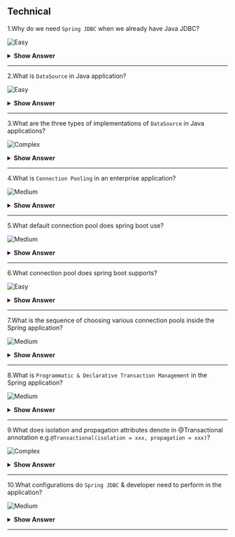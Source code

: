 ## Technical

1.Why do we need `Spring JDBC` when we already have Java JDBC?

![Easy](https://raw.githubusercontent.com/revaturelabs/interviewquestions/aef8eff919a3b083089641381ed9a9101ed21fba/ComplexityTags/simple%20(2).svg)

<details markdown="1"> <summary> <b> Show Answer </b> </summary>

<blockquote markdown="1"> 
    
- `JDBC` is the core API to connect your java application with any database vendor.
- When we use Java `JDBC` there are multiple configuration steps, starting from loading the river to closing the DB connection developer has to manage.
- When we use the `Spring JDBC` module under the Spring framework, it takes care of all low-level common `JDBC` operations and allows the developer to focus only on business logic.
</blockquote> 

</details>

---

2.What is `DataSource` in Java application?

![Easy](https://raw.githubusercontent.com/revaturelabs/interviewquestions/aef8eff919a3b083089641381ed9a9101ed21fba/ComplexityTags/simple%20(2).svg)

<details markdown="1"> <summary> <b> Show Answer </b> </summary>

<blockquote markdown="1"> 
    
- `DataSource` is a factory for connections to the physical data source.
- In enterprise applications, the `DataSource` object is the preferred means of getting a connection to your database.
  
</blockquote> 

</details>

---

3.What are the three types of implementations of `DataSource` in Java applications?

![Complex](https://raw.githubusercontent.com/revaturelabs/interviewquestions/aef8eff919a3b083089641381ed9a9101ed21fba/ComplexityTags/Complex%20(2).svg)

<details markdown="1"> <summary> <b> Show Answer </b> </summary>

<blockquote markdown="1"> 
    
- The `DataSource` interface is implemented by a driver vendor.There are three types of implementations:
    - `Basic implementation` - produces a standard Connection object
    - `Connection pooling implementation` -- produces a Connection object that will automatically participate in connection pooling.
    - `Distributed transaction implementation` -- produces a Connection object that may be used for distributed transactions and almost always participates in connection pooling.

</blockquote> 

</details>

---
4.What is `Connection Pooling` in an enterprise application?

![Medium](https://raw.githubusercontent.com/revaturelabs/interviewquestions/aef8eff919a3b083089641381ed9a9101ed21fba/ComplexityTags/Medium%20(2).svg)

<details markdown="1"> <summary> <b> Show Answer </b> </summary>

<blockquote markdown="1"> 
    
- `Connection pooling` is a technique of creating and managing a pool of connections that are reused rather than created each time a connection is requested.
- `Connection pooling` can greatly increase the performance of your Java application, while reducing overall resource usage.
-  Connection pool is a memory cache of database connections which is maintained by a connection pooling provider as a layer on top of any standard JDBC driver.

</blockquote> 

</details>

---
5.What default connection pool does spring boot use?

![Medium](https://raw.githubusercontent.com/revaturelabs/interviewquestions/aef8eff919a3b083089641381ed9a9101ed21fba/ComplexityTags/Medium%20(2).svg)

<details markdown="1"> <summary> <b> Show Answer </b> </summary>

<blockquote markdown="1"> 
    
- `Spring Boot` uses `HikariCP` as the default connection pool.
- `HikariCP` has great performance and concurrency.

</blockquote> 

</details>

---

6.What connection pool does spring boot supports?

![Easy](https://raw.githubusercontent.com/revaturelabs/interviewquestions/aef8eff919a3b083089641381ed9a9101ed21fba/ComplexityTags/simple%20(2).svg)

<details markdown="1"> <summary> <b> Show Answer </b> </summary>

<blockquote markdown="1"> 
    
- Spring Boot supports various popular connection pool providers as listed below:
    - `HikariCP`
    - `Tomcat pooling Datasource`
    - `Commons DBCP2`
    - `Oracle UCP & OracleDataSource`
    - `Spring Framework’s SimpleDriverDataSource`
    - `H2 JdbcDataSource`
    - `PostgreSQL PGSimpleDataSource`
    - `C3P0`

</blockquote> 

</details>

---
7.What is the sequence of choosing various connection pools inside the Spring application?

![Medium](https://raw.githubusercontent.com/revaturelabs/interviewquestions/aef8eff919a3b083089641381ed9a9101ed21fba/ComplexityTags/Medium%20(2).svg)

<details markdown="1"> <summary> <b> Show Answer </b> </summary>

<blockquote markdown="1"> 
    
- Spring Boot uses the following algorithm for choosing a specific implementation:
    - If HikariCP is available, Spring always chooses it.
    - Otherwise, if the Tomcat pooling DataSource is available, Spring will use it.
    - Otherwise, if Commons `DBCP2` is available, Spring will use that.
- If none of `HikariCP`, `Tomcat`, and `DBCP2` are available and if `Oracle UCP` is available, Spring will use it.

</blockquote> 

</details>

---
8.What is `Programmatic & Declarative Transaction Management` in the Spring application?

![Medium](https://raw.githubusercontent.com/revaturelabs/interviewquestions/aef8eff919a3b083089641381ed9a9101ed21fba/ComplexityTags/Medium%20(2).svg)

<details markdown="1"> <summary> <b> Show Answer </b> </summary>

<blockquote markdown="1"> 
    
- Spring provides both `Programmatic` and `Declarative` transaction management.
- In Programmatic Transaction management we have transaction management code surrounding our business code.
- It gives extreme flexibility but is difficult to maintain.
- Whereas in Declarative Transaction management we separate the transaction management code from the business code.
- We can configure Declarative Transaction management using both annotations and XML-based configuration.
- Most Spring Framework users choose declarative transaction management as this option has the least impact on application code.
- To summarize, Programmatic Transaction management is more flexible during development time but less flexible during application life.whereas Declarative Transaction management is less flexible during development time but more flexible during the application life

 </blockquote> 

</details>

---
9.What does isolation and propagation attributes denote in @Transactional annotation e.g.`@Transactional(isolation = xxx, propagation = xxx)`?

![Complex](https://raw.githubusercontent.com/revaturelabs/interviewquestions/aef8eff919a3b083089641381ed9a9101ed21fba/ComplexityTags/Complex%20(2).svg)

<details markdown="1"> <summary> <b> Show Answer </b> </summary>

<blockquote markdown="1"> 
    
- While using Declarative Transaction management we can provide isolation & propagation attributes which serve below purpose:
    - `Isolation`: The degree to which this transaction is isolated from the work of other transactions.For example, can this transaction see uncommitted writes from other transactions?
    - `Propagation`: Typically, all code within a transaction scope runs in that transaction.However, you can specify the behaviour if a transactional method is run when a transaction context already exists.For example, code can continue running in the existing transaction (the common case), or the existing transaction can be suspended, and a new transaction created.

</blockquote> 

</details>

---
10.What configurations do `Spring JDBC` & developer need to perform in the application?

![Medium](https://raw.githubusercontent.com/revaturelabs/interviewquestions/aef8eff919a3b083089641381ed9a9101ed21fba/ComplexityTags/Medium%20(2).svg)

<details markdown="1"> <summary> <b> Show Answer </b> </summary>

<blockquote markdown="1"> 
    
- The table shows which actions Spring takes care of and which are developers’ responsibilities.
  
| **Steps** | **Action**                                               | **Spring** | **Developer** |
| --------- | -------------------------------------------------------- | ---------- | ------------- |
| 1         | Define connection parameters.                          |            | X             |
| 2         | Open the connection.                                   | X          |               |
| 3         | Specify the SQL statement.                             |            | X             |
| 4         | Declare parameters and provide parameter values          |            | X             |
| 5         | Prepare and run the statement.                         | X          |               |
| 6         | Set up the loop to iterate through the results (if any).| X          |               |
| 7         | Do the work for each iteration.                        |            | X             |
| 8         | Process any exception.                                 | X          |               |
| 9         | Handle transactions.                                   | X          |               |
| 10        | Close the connection, the statement, and the result set.| X          |               |

</blockquote> 

</details>

---

